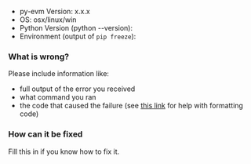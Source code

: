 * py-evm Version: x.x.x
* OS: osx/linux/win
* Python Version (python --version):
* Environment (output of `pip freeze`):

### What is wrong?

Please include information like:

* full output of the error you received
* what command you ran
* the code that caused the failure (see [this link](https://help.github.com/articles/basic-writing-and-formatting-syntax/) for help with formatting code)


### How can it be fixed

Fill this in if you know how to fix it.
